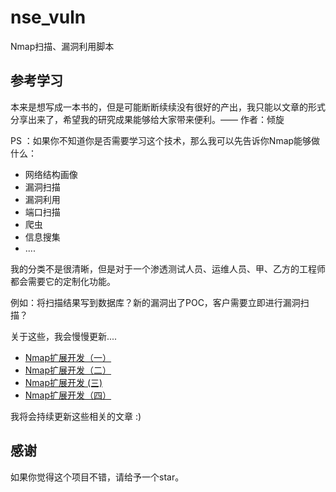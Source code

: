 # nse_vuln
Nmap扫描、漏洞利用脚本

## 参考学习

本来是想写成一本书的，但是可能断断续续没有很好的产出，我只能以文章的形式分享出来了，希望我的研究成果能够给大家带来便利。—— 作者：倾旋

PS ：如果你不知道你是否需要学习这个技术，那么我可以先告诉你Nmap能够做什么：

* 网络结构画像
* 漏洞扫描
* 漏洞利用
* 端口扫描
* 爬虫
* 信息搜集
* ....

我的分类不是很清晰，但是对于一个渗透测试人员、运维人员、甲、乙方的工程师都会需要它的定制化功能。

例如：将扫描结果写到数据库？新的漏洞出了POC，客户需要立即进行漏洞扫描？

关于这些，我会慢慢更新.... 

* [Nmap扩展开发（一）](https://payloads.online/archivers/2019-04-24/1)
* [Nmap扩展开发（二）](https://payloads.online/archivers/2019-04-24/2)
* [Nmap扩展开发 (三) ](https://payloads.online/archivers/2019-04-24/3)
* [Nmap扩展开发（四）](https://payloads.online/archivers/2019-04-24/4)

我将会持续更新这些相关的文章 :) 

## 感谢

如果你觉得这个项目不错，请给予一个star。

